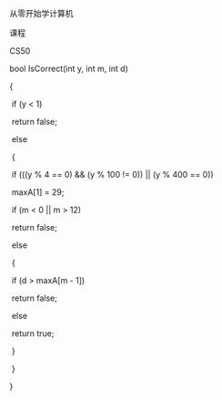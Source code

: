 从零开始学计算机

课程

CS50

bool IsCorrect(int y, int m, int d)

{

​    if (y < 1)

​        return false;

​    else

​    {

​        if (((y % 4 == 0) && (y % 100 != 0)) || (y % 400 == 0))

​            maxA[1] = 29;

​        if (m < 0 || m > 12)

​            return false;

​        else

​        {

​            if (d > maxA[m - 1])

​                return false;

​            else

​                return true;

​        }

​    }

}